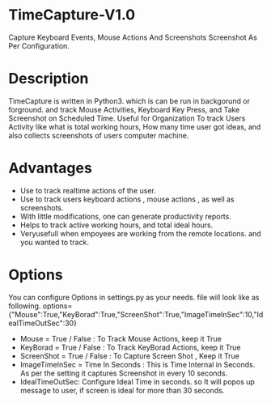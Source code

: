 # TimeCapture-V1.0
Capture Keyboard Events, Mouse Actions And Screenshots Screenshot As Per Configuration.

# Description
TimeCapture is written in Python3. which is can be run in backgorund or forground. and track Mouse Activities, Keyboard Key Press, and Take Screenshot on Scheduled Time. Useful for Organization To track Users Activity like what is total working hours, How many time user got ideas, and also collects screenshots of users computer machine. 


# Advantages
+ Use to track realtime actions of the user.
+ Use to track users keyboard actions , mouse actions , as well as screenshots.
+ With little modifications, one can generate productivity reports.
+ Helps to track active working hours, and total ideal hours.
+ Veryusefull when empoyees are working from the remote locations. and you wanted to track.

# Options
You can configure Options in settings.py as your needs. file will look like as following.
options={"Mouse":True,"KeyBorad":True,"ScreenShot":True,"ImageTimeInSec":10,"IdealTimeOutSec":30}

+ Mouse = True / False : To Track Mouse Actions, keep it True
+ KeyBorad = True / False : To Track KeyBorad Actions, keep it True
+ ScreenShot = True / False : To Capture Screen Shot , Keep it True
+ ImageTimeInSec = Time In Seconds : This is Time Internal in Seconds. As per the setting it captures Screenshot in every 10 seconds.
+ IdealTimeOutSec: Configure Ideal Time in seconds. so It will popos up message to user, if screen is ideal for more than 30 seconds.
